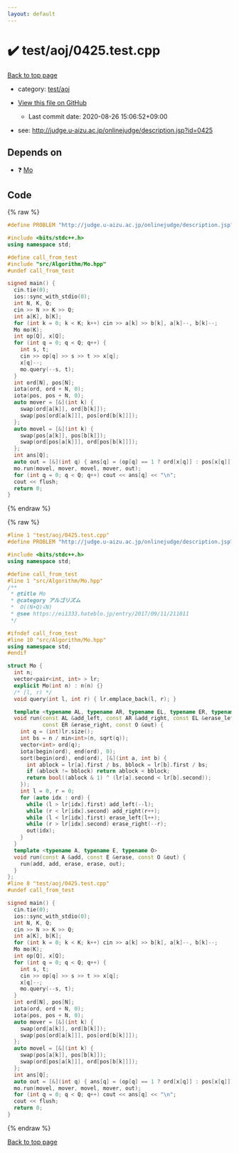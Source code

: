 ```yaml
---
layout: default
---
```


<!-- mathjax config similar to math.stackexchange -->
<script type="text/javascript" async
  src="https://cdnjs.cloudflare.com/ajax/libs/mathjax/2.7.5/MathJax.js?config=TeX-MML-AM_CHTML">
</script>
<script type="text/x-mathjax-config">
  MathJax.Hub.Config({
    TeX: { equationNumbers: { autoNumber: "AMS" }},
    tex2jax: {
      inlineMath: [ ['$','$'] ],
      processEscapes: true
    },
    "HTML-CSS": { matchFontHeight: false },
    displayAlign: "left",
    displayIndent: "2em"
  });
</script>

<script type="text/javascript" src="https://cdnjs.cloudflare.com/ajax/libs/jquery/3.4.1/jquery.min.js"></script>
<script src="https://cdn.jsdelivr.net/npm/jquery-balloon-js@1.1.2/jquery.balloon.min.js" integrity="sha256-ZEYs9VrgAeNuPvs15E39OsyOJaIkXEEt10fzxJ20+2I=" crossorigin="anonymous"></script>
<script type="text/javascript" src="../../../assets/js/copy-button.js"></script>
<link rel="stylesheet" href="../../../assets/css/copy-button.css" />


# :heavy_check_mark: test/aoj/0425.test.cpp

<a href="../../../index.html">Back to top page</a>

* category: <a href="../../../index.html#0d0c91c0cca30af9c1c9faef0cf04aa9">test/aoj</a>
* <a href="{{ site.github.repository_url }}/blob/master/test/aoj/0425.test.cpp">View this file on GitHub</a>
    - Last commit date: 2020-08-26 15:06:52+09:00


* see: <a href="http://judge.u-aizu.ac.jp/onlinejudge/description.jsp?id=0425">http://judge.u-aizu.ac.jp/onlinejudge/description.jsp?id=0425</a>


## Depends on

* :question: <a href="../../../library/src/Algorithm/Mo.hpp.html">Mo</a>


## Code

<a id="unbundled"></a>
{% raw %}
```cpp
#define PROBLEM "http://judge.u-aizu.ac.jp/onlinejudge/description.jsp?id=0425"

#include <bits/stdc++.h>
using namespace std;

#define call_from_test
#include "src/Algorithm/Mo.hpp"
#undef call_from_test

signed main() {
  cin.tie(0);
  ios::sync_with_stdio(0);
  int N, K, Q;
  cin >> N >> K >> Q;
  int a[K], b[K];
  for (int k = 0; k < K; k++) cin >> a[k] >> b[k], a[k]--, b[k]--;
  Mo mo(K);
  int op[Q], x[Q];
  for (int q = 0; q < Q; q++) {
    int s, t;
    cin >> op[q] >> s >> t >> x[q];
    x[q]--;
    mo.query(--s, t);
  }
  int ord[N], pos[N];
  iota(ord, ord + N, 0);
  iota(pos, pos + N, 0);
  auto mover = [&](int k) {
    swap(ord[a[k]], ord[b[k]]);
    swap(pos[ord[a[k]]], pos[ord[b[k]]]);
  };
  auto movel = [&](int k) {
    swap(pos[a[k]], pos[b[k]]);
    swap(ord[pos[a[k]]], ord[pos[b[k]]]);
  };
  int ans[Q];
  auto out = [&](int q) { ans[q] = (op[q] == 1 ? ord[x[q]] : pos[x[q]]) + 1; };
  mo.run(movel, mover, movel, mover, out);
  for (int q = 0; q < Q; q++) cout << ans[q] << "\n";
  cout << flush;
  return 0;
}
```
{% endraw %}

<a id="bundled"></a>
{% raw %}
```cpp
#line 1 "test/aoj/0425.test.cpp"
#define PROBLEM "http://judge.u-aizu.ac.jp/onlinejudge/description.jsp?id=0425"

#include <bits/stdc++.h>
using namespace std;

#define call_from_test
#line 1 "src/Algorithm/Mo.hpp"
/**
 * @title Mo
 * @category アルゴリズム
 *  O((N+Q)√N)
 * @see https://ei1333.hateblo.jp/entry/2017/09/11/211011
 */

#ifndef call_from_test
#line 10 "src/Algorithm/Mo.hpp"
using namespace std;
#endif

struct Mo {
  int n;
  vector<pair<int, int> > lr;
  explicit Mo(int n) : n(n) {}
  /* [l, r) */
  void query(int l, int r) { lr.emplace_back(l, r); }

  template <typename AL, typename AR, typename EL, typename ER, typename O>
  void run(const AL &add_left, const AR &add_right, const EL &erase_left,
           const ER &erase_right, const O &out) {
    int q = (int)lr.size();
    int bs = n / min<int>(n, sqrt(q));
    vector<int> ord(q);
    iota(begin(ord), end(ord), 0);
    sort(begin(ord), end(ord), [&](int a, int b) {
      int ablock = lr[a].first / bs, bblock = lr[b].first / bs;
      if (ablock != bblock) return ablock < bblock;
      return bool((ablock & 1) ^ (lr[a].second < lr[b].second));
    });
    int l = 0, r = 0;
    for (auto idx : ord) {
      while (l > lr[idx].first) add_left(--l);
      while (r < lr[idx].second) add_right(r++);
      while (l < lr[idx].first) erase_left(l++);
      while (r > lr[idx].second) erase_right(--r);
      out(idx);
    }
  }
  template <typename A, typename E, typename O>
  void run(const A &add, const E &erase, const O &out) {
    run(add, add, erase, erase, out);
  }
};
#line 8 "test/aoj/0425.test.cpp"
#undef call_from_test

signed main() {
  cin.tie(0);
  ios::sync_with_stdio(0);
  int N, K, Q;
  cin >> N >> K >> Q;
  int a[K], b[K];
  for (int k = 0; k < K; k++) cin >> a[k] >> b[k], a[k]--, b[k]--;
  Mo mo(K);
  int op[Q], x[Q];
  for (int q = 0; q < Q; q++) {
    int s, t;
    cin >> op[q] >> s >> t >> x[q];
    x[q]--;
    mo.query(--s, t);
  }
  int ord[N], pos[N];
  iota(ord, ord + N, 0);
  iota(pos, pos + N, 0);
  auto mover = [&](int k) {
    swap(ord[a[k]], ord[b[k]]);
    swap(pos[ord[a[k]]], pos[ord[b[k]]]);
  };
  auto movel = [&](int k) {
    swap(pos[a[k]], pos[b[k]]);
    swap(ord[pos[a[k]]], ord[pos[b[k]]]);
  };
  int ans[Q];
  auto out = [&](int q) { ans[q] = (op[q] == 1 ? ord[x[q]] : pos[x[q]]) + 1; };
  mo.run(movel, mover, movel, mover, out);
  for (int q = 0; q < Q; q++) cout << ans[q] << "\n";
  cout << flush;
  return 0;
}

```
{% endraw %}

<a href="../../../index.html">Back to top page</a>

